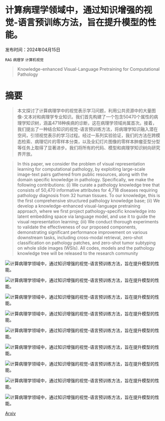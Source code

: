 # 计算病理学领域中，通过知识增强的视觉-语言预训练方法，旨在提升模型的性能。

发布时间：2024年04月15日

`RAG` `病理学` `计算机视觉`

> Knowledge-enhanced Visual-Language Pretraining for Computational Pathology

# 摘要

> 本文探讨了计算病理学中的视觉表示学习问题，利用公共资源中的大量图像-文本对和病理学专业知识。我们首先构建了一个包含50470个属性的病理学知识树，涵盖4718种疾病的诊断，这在病理学领域尚属首次。接着，我们提出了一种结合知识的视觉-语言预训练方法，将病理学知识融入潜在空间，引领视觉表示的学习过程。经过一系列实验验证，我们的方法在跨模态检索、病理切片的零样本分类，以及全幻灯片图像的零样本肿瘤亚型分型等任务上取得了显著进步。我们将所有的代码、模型和病理学知识树向研究界开放。

> In this paper, we consider the problem of visual representation learning for computational pathology, by exploiting large-scale image-text pairs gathered from public resources, along with the domain specific knowledge in pathology. Specifically, we make the following contributions: (i) We curate a pathology knowledge tree that consists of 50,470 informative attributes for 4,718 diseases requiring pathology diagnosis from 32 human tissues. To our knowledge, this is the first comprehensive structured pathology knowledge base; (ii) We develop a knowledge-enhanced visual-language pretraining approach, where we first project pathology-specific knowledge into latent embedding space via language model, and use it to guide the visual representation learning; (iii) We conduct thorough experiments to validate the effectiveness of our proposed components, demonstrating significant performance improvement on various downstream tasks, including cross-modal retrieval, zero-shot classification on pathology patches, and zero-shot tumor subtyping on whole slide images (WSIs). All codes, models and the pathology knowledge tree will be released to the research community

![计算病理学领域中，通过知识增强的视觉-语言预训练方法，旨在提升模型的性能。](../../../paper_images/2404.09942/x1.png)

![计算病理学领域中，通过知识增强的视觉-语言预训练方法，旨在提升模型的性能。](../../../paper_images/2404.09942/x2.png)

![计算病理学领域中，通过知识增强的视觉-语言预训练方法，旨在提升模型的性能。](../../../paper_images/2404.09942/x3.png)

![计算病理学领域中，通过知识增强的视觉-语言预训练方法，旨在提升模型的性能。](../../../paper_images/2404.09942/x4.png)

![计算病理学领域中，通过知识增强的视觉-语言预训练方法，旨在提升模型的性能。](../../../paper_images/2404.09942/x5.png)

![计算病理学领域中，通过知识增强的视觉-语言预训练方法，旨在提升模型的性能。](../../../paper_images/2404.09942/x6.png)

![计算病理学领域中，通过知识增强的视觉-语言预训练方法，旨在提升模型的性能。](../../../paper_images/2404.09942/x7.png)

![计算病理学领域中，通过知识增强的视觉-语言预训练方法，旨在提升模型的性能。](../../../paper_images/2404.09942/x8.png)

![计算病理学领域中，通过知识增强的视觉-语言预训练方法，旨在提升模型的性能。](../../../paper_images/2404.09942/x9.png)

[Arxiv](https://arxiv.org/abs/2404.09942)